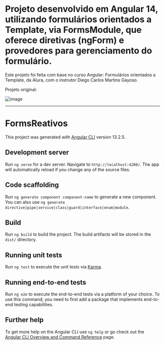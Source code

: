# Projeto desenvolvido em Angular 14, utilizando formulários orientados a Template, via FormsModule, que oferece diretivas (ngForm) e provedores para gerenciamento do formulário.  

Este projeto foi feita com base no curso Angular: Formulários orientados a Template, da Alura, com o instrutor Diego Carlos Martins Gayoso. 

Projeto original: 

![image](https://github.com/natalia-r-l/Angular-Formulario-Template/assets/61936956/10196b4a-e3cb-49fa-89a7-842a93390603)



_________________________________________________________________________________________________________________________________________________________________________



# FormsReativos

This project was generated with [Angular CLI](https://github.com/angular/angular-cli) version 13.2.5.

## Development server

Run `ng serve` for a dev server. Navigate to `http://localhost:4200/`. The app will automatically reload if you change any of the source files.

## Code scaffolding

Run `ng generate component component-name` to generate a new component. You can also use `ng generate directive|pipe|service|class|guard|interface|enum|module`.

## Build

Run `ng build` to build the project. The build artifacts will be stored in the `dist/` directory.

## Running unit tests

Run `ng test` to execute the unit tests via [Karma](https://karma-runner.github.io).

## Running end-to-end tests

Run `ng e2e` to execute the end-to-end tests via a platform of your choice. To use this command, you need to first add a package that implements end-to-end testing capabilities.

## Further help

To get more help on the Angular CLI use `ng help` or go check out the [Angular CLI Overview and Command Reference](https://angular.io/cli) page.
